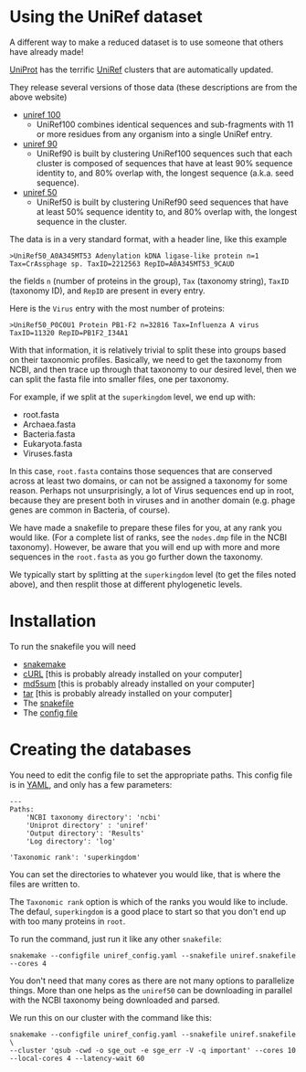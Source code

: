 # Using the UniRef dataset

A different way to make a reduced dataset is to use someone that others have already made!

[UniProt](https://www.uniprot.org/) has the terrific [UniRef](https://www.uniprot.org/uniref/) clusters that are automatically updated.

They release several versions of those data (these descriptions are from the above website)

- [uniref 100](ftp://ftp.uniprot.org/pub/databases/uniprot/uniref/uniref100/)
   - UniRef100 combines identical sequences and sub-fragments with 11 or more residues from any organism into a single UniRef entry.
- [uniref 90](ftp://ftp.uniprot.org/pub/databases/uniprot/uniref/uniref90/)
   - UniRef90 is built by clustering UniRef100 sequences such that each cluster is composed of sequences that have at least 90% sequence identity to, and 80% overlap with, the longest sequence (a.k.a. seed sequence).
- [uniref 50](ftp://ftp.uniprot.org/pub/databases/uniprot/uniref/uniref50/)
   - UniRef50 is built by clustering UniRef90 seed sequences that have at least 50% sequence identity to, and 80% overlap with, the longest sequence in the cluster.

The data is in a very standard format, with a header line, like this example

```
>UniRef50_A0A345MT53 Adenylation kDNA ligase-like protein n=1 Tax=CrAssphage sp. TaxID=2212563 RepID=A0A345MT53_9CAUD
```

the fields `n` (number of proteins in the group), `Tax` (taxonomy string), `TaxID` (taxonomy ID), and `RepID` are present in every entry.

Here is the `Virus` entry with the most number of proteins:

```
>UniRef50_P0C0U1 Protein PB1-F2 n=32816 Tax=Influenza A virus TaxID=11320 RepID=PB1F2_I34A1
```

With that information, it is relatively trivial to split these into groups based on their taxonomic profiles. Basically, we need to get the taxonomy from NCBI, and then
trace up through that taxonomy to our desired level, then we can split the fasta file into smaller files, one per taxonomy.

For example, if we split at the `superkingdom` level, we end up with:

- root.fasta
- Archaea.fasta
- Bacteria.fasta
- Eukaryota.fasta
- Viruses.fasta

In this case, `root.fasta` contains those sequences that are conserved across at least two domains, or can not be assigned a taxonomy for some reason. Perhaps not unsurprisingly, a lot of Virus sequences end up in root, because they are present both in viruses and in another domain (e.g. phage genes are common in Bacteria, of course).

We have made a snakefile to prepare these files for you, at any rank you would like. (For a complete list of ranks, see the `nodes.dmp` file in the NCBI taxonomy). However, be aware that you will end up with more and more sequences in the `root.fasta` as you go further down the taxonomy.

We typically start by splitting at the `superkingdom` level (to get the files noted above), and then resplit those at different phylogenetic levels. 

# Installation

To run the snakefile you will need 
- [snakemake](https://snakemake.readthedocs.io/)
- [cURL](https://curl.haxx.se/) [this is probably already installed on your computer]
- [md5sum](https://en.wikipedia.org/wiki/Md5sum) [this is probably already installed on your computer]
- [tar](https://www.gnu.org/software/tar/) [this is probably already installed on your computer]
- The [snakefile](uniref.snakefile)
- The [config file](uniref_config.yaml)

# Creating the databases


You need to edit the config file to set the appropriate paths. This config file is in [YAML](https://yaml.org/), and only has a few parameters:

```
---
Paths:
	'NCBI taxonomy directory': 'ncbi'
	'Uniprot directory' : 'uniref'
	'Output directory': 'Results'
	'Log directory': 'log'

'Taxonomic rank': 'superkingdom'
```

You can set the directories to whatever you would like, that is where the files are written to. 

The `Taxonomic rank` option is which of the ranks you would like to include. The defaul, `superkingdom` is a good place to start so that you don't end up with too many proteins in `root`.

To run the command, just run it like any other `snakefile`:

```
snakemake --configfile uniref_config.yaml --snakefile uniref.snakefile --cores 4
```

You don't need that many cores as there are not many options to parallelize things. More than one helps as the `uniref50` can be downloading in parallel with the NCBI taxonomy being downloaded and parsed.

We run this on our cluster with the command like this:

```
snakemake --configfile uniref_config.yaml --snakefile uniref.snakefile \ 
--cluster 'qsub -cwd -o sge_out -e sge_err -V -q important' --cores 10 --local-cores 4 --latency-wait 60 
```
















